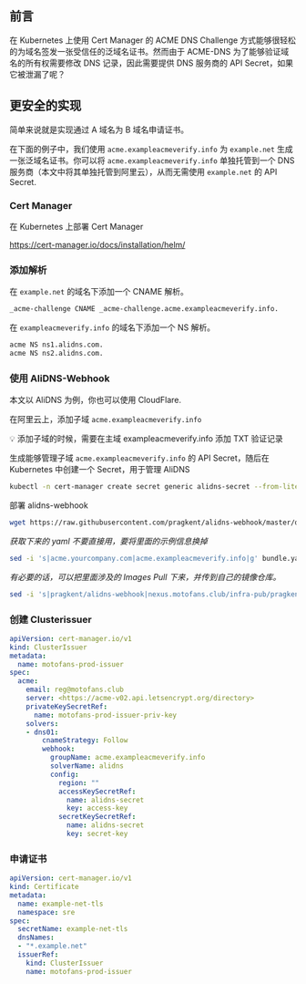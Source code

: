 ## 前言

在 Kubernetes 上使用 Cert Manager 的 ACME DNS Challenge 方式能够很轻松的为域名签发一张受信任的泛域名证书。然而由于 ACME-DNS 为了能够验证域名的所有权需要修改 DNS 记录，因此需要提供 DNS 服务商的 API Secret，如果它被泄漏了呢？

## 更安全的实现

简单来说就是实现通过 A 域名为 B 域名申请证书。

在下面的例子中，我们使用 `acme.exampleacmeverify.info` 为 `example.net` 生成一张泛域名证书。你可以将 `acme.exampleacmeverify.info` 单独托管到一个 DNS 服务商（本文中将其单独托管到阿里云），从而无需使用 `example.net` 的 API Secret.

### Cert Manager

在 Kubernetes 上部署 Cert Manager

https://cert-manager.io/docs/installation/helm/

### 添加解析

在 `example.net` 的域名下添加一个 CNAME 解析。

```bash
_acme-challenge CNAME _acme-challenge.acme.exampleacmeverify.info.
```

在 `exampleacmeverify.info` 的域名下添加一个 NS 解析。

```bash
acme NS ns1.alidns.com.
acme NS ns2.alidns.com.
```

### 使用 AliDNS-Webhook

本文以 AliDNS 为例，你也可以使用 CloudFlare.

在阿里云上，添加子域 `acme.exampleacmeverify.info`

💡 添加子域的时候，需要在主域 exampleacmeverify.info 添加 TXT 验证记录

生成能够管理子域 `acme.exampleacmeverify.info` 的 API Secret，随后在 Kubernetes 中创建一个 Secret，用于管理 AliDNS

```Bash
kubectl -n cert-manager create secret generic alidns-secret --from-literal=access-key='YOUR_ACCESS_KEY' --from-literal=secret-key='YOUR_SECRET_KEY'
```

部署 alidns-webhook

```Bash
wget https://raw.githubusercontent.com/pragkent/alidns-webhook/master/deploy/bundle.yaml
```

*获取下来的 yaml 不要直接用，要将里面的示例信息换掉*

```Bash
sed -i 's|acme.yourcompany.com|acme.exampleacmeverify.info|g' bundle.yaml
```

*有必要的话，可以把里面涉及的 Images Pull 下来，并传到自己的镜像仓库。*

```Bash
sed -i 's|pragkent/alidns-webhook|nexus.motofans.club/infra-pub/pragkent/alidns-webhook|g' bundle.yaml

```

### 创建 Clusterissuer

```yaml
apiVersion: cert-manager.io/v1
kind: ClusterIssuer
metadata:
  name: motofans-prod-issuer
spec:
  acme:
    email: reg@motofans.club
    server: <https://acme-v02.api.letsencrypt.org/directory>
    privateKeySecretRef:
      name: motofans-prod-issuer-priv-key
    solvers:
    - dns01:
        cnameStrategy: Follow
        webhook:
          groupName: acme.exampleacmeverify.info
          solverName: alidns
          config:
            region: ""
            accessKeySecretRef:
              name: alidns-secret
              key: access-key
            secretKeySecretRef:
              name: alidns-secret
              key: secret-key
```

### 申请证书

```yaml
apiVersion: cert-manager.io/v1
kind: Certificate
metadata:
  name: example-net-tls
  namespace: sre
spec:
  secretName: example-net-tls
  dnsNames:
  - "*.example.net"
  issuerRef:
    kind: ClusterIssuer
    name: motofans-prod-issuer
```